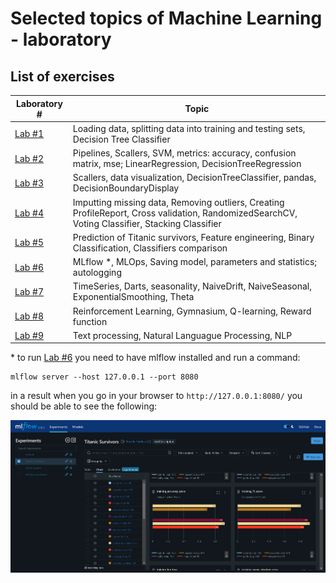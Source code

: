 # Selected topics of Machine Learning - laboratory

## List of exercises
| Laboratory #      | Topic                                                                                                                                           |
|-------------------|-------------------------------------------------------------------------------------------------------------------------------------------------|
| [Lab #1](/Lab_1/) | Loading data, splitting data into training and testing sets, Decision Tree Classifier                                                           |
| [Lab #2](/Lab_2/) | Pipelines, Scallers, SVM, metrics: accuracy, confusion matrix, mse; LinearRegression, DecisionTreeRegression                                    |
| [Lab #3](/Lab_3/) | Scallers, data visualization, DecisionTreeClassifier, pandas, DecisionBoundaryDisplay                                                           |
| [Lab #4](/Lab_4/) | Imputting missing data, Removing outliers, Creating ProfileReport, Cross validation, RandomizedSearchCV, Voting Classifier, Stacking Classifier |
| [Lab #5](/Lab_5/) | Prediction of Titanic survivors, Feature engineering, Binary Classification, Classifiers comparison                                             |
| [Lab #6](/Lab_6/) | MLflow *, MLOps, Saving model, parameters and statistics; autologging                                                                           |
| [Lab #7](/Lab_7/) | TimeSeries, Darts, seasonality, NaiveDrift, NaiveSeasonal, ExponentialSmoothing, Theta                                                          |
| [Lab #8](/Lab_8/) | Reinforcement Learning, Gymnasium, Q-learning, Reward function                                                                                  |
| [Lab #9](/Lab_9/) | Text processing, Natural Languague Processing, NLP                                                                                              |


\* to run [Lab #6](/Lab_6/) you need to have mlflow installed and run a command:
```
mlflow server --host 127.0.0.1 --port 8080  
```
in a result when you go in your browser to `http://127.0.0.1:8080/` you should be able to see the following:

![MLflow](/Lab_6/screenshot/wzum_lab6_mlflow.png)
